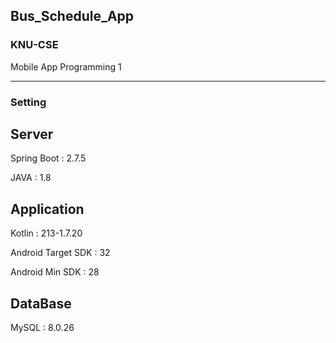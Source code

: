 ## Bus_Schedule_App

### KNU-CSE
Mobile App Programming 1

---

### Setting

Server
----------
Spring Boot : 2.7.5

JAVA : 1.8

Application
---------
Kotlin : 213-1.7.20

Android Target SDK : 32

Android Min SDK : 28

DataBase
--------
MySQL : 8.0.26
